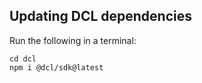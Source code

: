 ## Updating DCL dependencies

Run the following in a terminal:

```
cd dcl
npm i @dcl/sdk@latest
```
